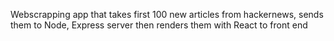 Webscrapping app that takes first 100 new articles from hackernews, sends them to Node, Express server then renders them with React to front end
